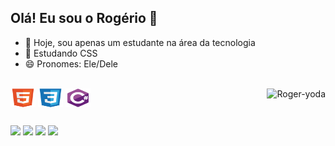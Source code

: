 ## Olá! Eu sou o Rogério 👋

- 🔭 Hoje, sou apenas um estudante na área da tecnologia
- 🌱 Estudando CSS
- 😄 Pronomes: Ele/Dele

<div style="display: inline_block"><br>
<img align="center" alt="Roger-HTML" height="30" width="40" src="https://raw.githubusercontent.com/devicons/devicon/master/icons/html5/html5-original.svg">
<img align="center" alt="Roger-CSS" height="30" width="40" src="https://raw.githubusercontent.com/devicons/devicon/master/icons/css3/css3-original.svg">
<img align="center" alt="Roger-Csharp" height="30" width="40" src="https://raw.githubusercontent.com/devicons/devicon/master/icons/csharp/csharp-original.svg">
<img align="right" alt="Roger-yoda" src="https://cdn.discordapp.com/attachments/795358919417397249/825430589581688872/hi.gif">
</div>

##

<div>
<a href="https://www.instagram.com/0_rogers" target="_blank"><img src="https://img.shields.io/badge/-Instagram-%23E4405F?style-for-the-badge&logo-instagram-logoColor-white"
target="blank"></a>
<a href="https://www.twitch.tv/rogeroge" target="_blank"><img src="https://img.shields.io/badge/Twitch-9146FF?style-for-the-badge&logo-twitch&logoColor-white"
target="blank"></a>
<a href="mailto:rogerio.soares2103@gmail.com"><img src="https://img.shields.io/badge/-Gmail-%23333?style-for-the-badge&logo-gmail&logoColor-white"
target="_blank"></a>
<a href="www.linkedin.com/in/rogerio-soares-thdg" target="blank"><img src="https://img.shields.io/badge/-LinkedIn-%23007785?style-for-the-badge&logo-linkedin-logoColor-white"
target="_blank"></a>
</div>
